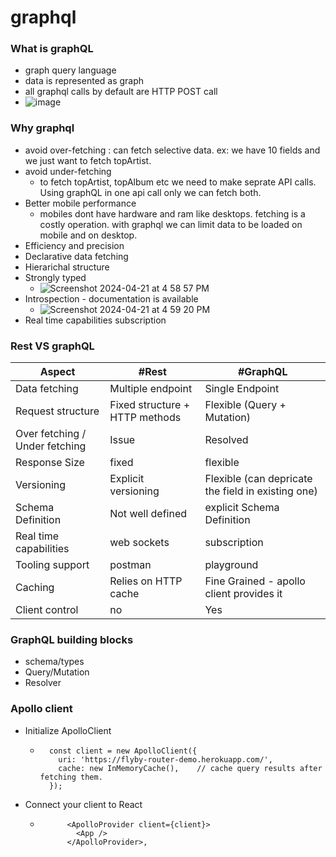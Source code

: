 # graphql

### What is graphQL
- graph query language
- data is represented as graph
- all graphql calls by default are HTTP POST call
- ![image](https://github.com/rhythm55/graphql/assets/36883992/d2b09396-d8c6-469b-95a8-6a4e3f21bc47)

### Why graphql
- avoid over-fetching : can fetch selective data. ex: we have 10 fields and we just want to fetch topArtist.
- avoid under-fetching
    - to fetch topArtist, topAlbum etc we need to make seprate API calls. Using graphQL in one api call only we can fetch both.
- Better mobile performance
  - mobiles dont have hardware and ram like desktops. fetching is a costly operation. with graphql we can limit data to be loaded on mobile and on desktop.
- Efficiency and precision
- Declarative data fetching
- Hierarichal structure
- Strongly typed
    - ![Screenshot 2024-04-21 at 4 58 57 PM](https://github.com/rhythm55/graphql/assets/36883992/b748538b-266e-46a3-9e88-3799602b27ef)
- Introspection - documentation is available
    - ![Screenshot 2024-04-21 at 4 59 20 PM](https://github.com/rhythm55/graphql/assets/36883992/293e824f-3c17-409a-907c-9f4cc58d3807)
- Real time capabilities subscription

### Rest VS graphQL

Aspect | #Rest | #GraphQL
--- | --- | ---
Data fetching | Multiple endpoint | Single Endpoint
Request structure | Fixed structure + HTTP methods | Flexible (Query + Mutation)
Over fetching / Under fetching | Issue | Resolved
Response Size | fixed | flexible
Versioning | Explicit versioning | Flexible (can depricate the field in existing one)
Schema Definition | Not well defined | explicit Schema Definition
Real time capabilities | web sockets | subscription
Tooling support | postman | playground
Caching | Relies on HTTP cache | Fine Grained - apollo client provides it
Client control | no | Yes

### GraphQL building blocks

- schema/types
- Query/Mutation
- Resolver

### Apollo client
- Initialize ApolloClient
    - ```
        const client = new ApolloClient({
          uri: 'https://flyby-router-demo.herokuapp.com/',
          cache: new InMemoryCache(),    // cache query results after fetching them.
        });
      ```
- Connect your client to React
  - ```
          <ApolloProvider client={client}>
            <App />
          </ApolloProvider>,
    ```
